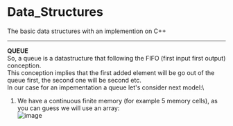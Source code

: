 # Data_Structures
The basic data structures with an implemention on C++
____
**QUEUE**\
So, a queue is a datastructure that following the FIFO (first input first output) conception\.\
This conception implies that the first added element will be go out of the queue first, the second one will be second etc\.\
In our case for an impementation a queue let's consider next model\:\
1. We have a continuous finite memory (for example 5 memory cells), as you can guess we will use an array\:\
![image](https://user-images.githubusercontent.com/79082114/158003880-96c24610-7b69-4843-83ee-9c0b9e09d778.png)



